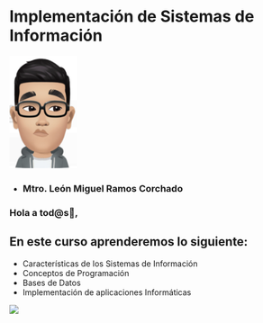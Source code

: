 # Implementación de Sistemas de Información 
<img src="./Images/leon.jpg" width="120" height="200" />

* ### Mtro. León Miguel Ramos Corchado 
### Hola a tod@s👋,

## En este curso aprenderemos lo siguiente:
* Características de los Sistemas de Información
* Conceptos de Programación
* Bases de Datos
* Implementación de aplicaciones Informáticas

![](./Images/header.jpg)

